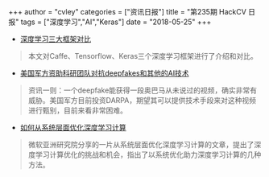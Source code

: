 +++
author = "cvley"
categories = ["资讯日报"]
title = "第235期 HackCV 日报"
tags = ["深度学习","AI","Keras"]
date = "2018-05-25"
+++

- [深度学习三大框架对比](https://mp.weixin.qq.com/s/79AgYHcUehbu6MhkzUOGWw?from=hackcv&hmsr=hackcv.com&utm_medium=hackcv.com&utm_source=hackcv.com)

> 本文对Caffe、Tensorflow、Keras三个深度学习框架进行了介绍和对比。

- [美国军方资助科研团队对抗deepfakes和其他的AI技术](https://www.technologyreview.com/s/611146/the-us-military-is-funding-an-effort-to-catch-deepfakes-and-other-ai-trickery/?from=hackcv&hmsr=hackcv.com&utm_medium=hackcv.com&utm_source=hackcv.com)

> 资讯一则：一个deepfake能获得一段奥巴马从未说过的视频，确实非常有威胁。美国军方目前投资DARPA，期望其可以提供技术手段来对这种视频进行甄别，目前来看非常困难。

- [如何从系统层面优化深度学习计算](https://mp.weixin.qq.com/s/-oW6wCgpj09k0mJPuEVa0A?from=hackcv&hmsr=hackcv.com&utm_medium=hackcv.com&utm_source=hackcv.com)

> 微软亚洲研究院分享的一片从系统层面优化深度学习计算的文章，提出了深度学习计算优化的挑战和机会，指出了以系统优化助力深度学习计算的几种方法。

